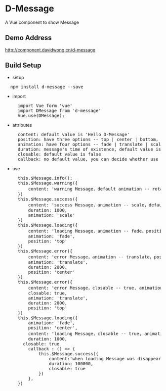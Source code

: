 # D-Message
A Vue component to show Message

## Demo Address
  http://component.davidwong.cn/d-message

## Build Setup
* setup
<pre>
  npm install d-message --save
</pre>

* import
  <pre>
    import Vue form 'vue'
    import DMessage from 'd-message'
    Vue.use(DMessage);
  </pre>
* attributes
  <pre>
    content: default value is 'Hello D-Message'
    position: have three options -- top | center | bottom, default value is bottom
    animation: have four options -- fade | translate | scale | rotate, default value is rotate
    duration: message's time of existence, default value is 3 second
    closable: default value is false
    callback: no default value, you can decide whether use it
  </pre>
* use
  <pre>
    this.$Message.info();
    this.$Message.warning({
    	content: 'warning Message，default animation -- rotate，default position -- bottom，default duration -- 3s'
    })
    this.$Message.success({
    	content: 'success Message，animation -- scale，default position -- bottom，duration -- 1s，动画为scale',
    	duration: 1000,
    	animation: 'scale'
    })
    this.$Message.loading({
    	content: 'loading Message，animation -- fade，position -- top，default duration -- 3s',
    	animation: 'fade',
    	position: 'top'
    })
    this.$Message.error({
    	content: 'error Message，animation -- translate，position -- center，duration -- 2s',
    	animation: 'translate',
    	duration: 2000,
    	position: 'center'
    })
    this.$Message.error({
    	content: 'error Message，closable -- true, animation -- translate，position -- top，duration -- 2s',
    	closable: true,
    	animation: 'translate',
    	duration: 2000,
    	position: 'top'
    })
    this.$Message.loading({
    	animation: 'fade',
    	position: 'center',
    	content: 'loading Message，closable -- true, animation -- fade，position -- center，duration -- 1s',
    	duration: 1000,
      closable: true
    	callback : () => {
    		this.$Message.success({
    			content:'when loading Message was disappeared, it will excute callback, if you close the Message, also excute callback immediately',
    			duration: 100000,
    			closable: true
    		})
    	},
    })
  </pre>